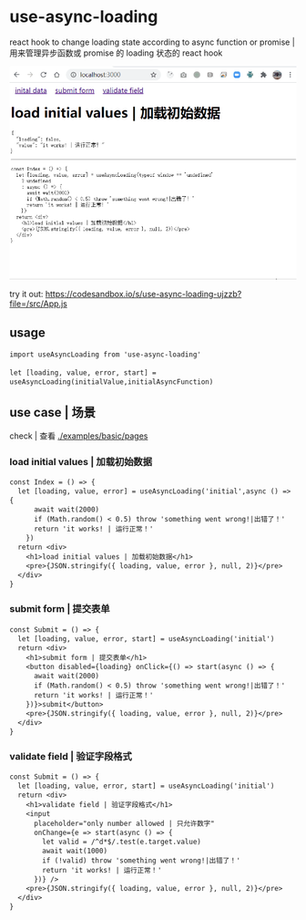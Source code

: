 # use-async-loading
react hook to change loading state according to async function or promise | 用来管理异步函数或 promise 的 loading 状态的 react hook

![screenshot](./screenshot.gif)

try it out: 
https://codesandbox.io/s/use-async-loading-ujzzb?file=/src/App.js

## usage

```
import useAsyncLoading from 'use-async-loading'

let [loading, value, error, start] = useAsyncLoading(initialValue,initialAsyncFunction)
```

## use case | 场景

check | 查看 [./examples/basic/pages](./examples/basic/pages)

### load initial values | 加载初始数据

```
const Index = () => {
  let [loading, value, error] = useAsyncLoading('initial',async () => {
      await wait(2000)
      if (Math.random() < 0.5) throw 'something went wrong!|出错了！'
      return 'it works! | 运行正常！'
    })
  return <div>
    <h1>load initial values | 加载初始数据</h1>
    <pre>{JSON.stringify({ loading, value, error }, null, 2)}</pre>
  </div>
}
```

### submit form | 提交表单

```
const Submit = () => {
  let [loading, value, error, start] = useAsyncLoading('initial')
  return <div>
    <h1>submit form | 提交表单</h1>
    <button disabled={loading} onClick={() => start(async () => {
      await wait(2000)
      if (Math.random() < 0.5) throw 'something went wrong!|出错了！'
      return 'it works! | 运行正常！'
    })}>submit</button>
    <pre>{JSON.stringify({ loading, value, error }, null, 2)}</pre>
  </div>
}
```

### validate field | 验证字段格式

```
const Submit = () => {
  let [loading, value, error, start] = useAsyncLoading('initial')
  return <div>
    <h1>validate field | 验证字段格式</h1>
    <input
      placeholder="only number allowed | 只允许数字"
      onChange={e => start(async () => {
        let valid = /^d*$/.test(e.target.value)
        await wait(1000)
        if (!valid) throw 'something went wrong!|出错了！'
        return 'it works! | 运行正常！'
      })} />
    <pre>{JSON.stringify({ loading, value, error }, null, 2)}</pre>
  </div>
}
```